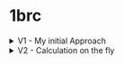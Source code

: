 # 1brc

<details>
<summary>V1 - My initial Approach</summary>  
<br/>

  > Duration: Out-of-memory
  
This initial approach to load all the data line by line into the hashmap with Station Name as key, and List of Temperature value. However, this always Out of memory issue, no matter how large the java heap size I allocate to it.

Why this is memory inefficient?
- Double Wrapper Class is around 24 bytes, where primitive double is 8 bytes
- ArrayList use 8 bytes to reference each Double
- So for one station, if we have 10M temperature data, it will be (24+8) * 10,000,000 = 320MB per station
- If we have 10 stations, it will be 3200MB, around 3GB ram already.
- In our case, we have 1 billion row of data, (24+8) * 1,000,000,000 = 29.80 GiB for raw. Need to upscale +50%.

**Step Analogy**
1. Parse line → extract station & temperature.
2. Box temperature into a `Double` object.
3. Store that `Double` in a `List<Double>` for that station.
4. **Never discards** those values until the very end.

→ Memory usage grows linearly with the number of rows processed
</details>

<details>
<summary>V2 - Calculation on the fly</summary>  
<br/>
  > Duration: 2m 27s  
  
Instead of storing everything and then start calculating, we take the temperature data, and put it in an object Measurement. First, it is much smaller to maintain an object of 4 double, and 1 int primitive data. Second, the memory complexity is now depends on the number of unique station only. It doesn't depends on the number of row anymore.

**Step Analogy**
1. Parse line → extract station & temperature.
2. Immediately aggregate into a `Measurement` (min, max, sum, count).
3. **Discard the raw temperature value** — it’s no longer in memory.
4. Only keeps 1 `Measurement` object per station.

→ Memory usage stays constant regardless of total rows.
</details>
